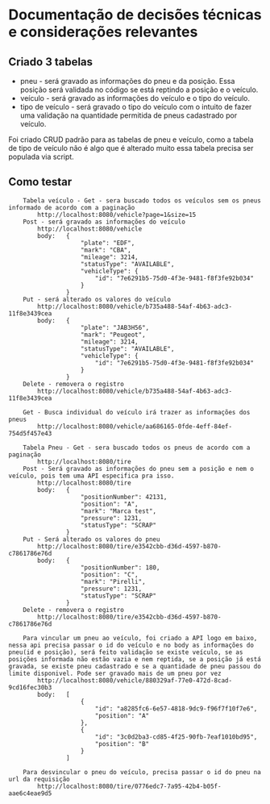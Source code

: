 # Documentação de decisões técnicas e considerações relevantes
## Criado 3 tabelas
- pneu - será gravado as informações do pneu e da posição. Essa posição será validada no código se está reptindo a posição e o veículo.
- veículo - será gravado as informações do veículo e o tipo do veículo.
- tipo de veículo - será gravado o tipo do veículo com o intuito de fazer uma validação na quantidade permitida de pneus cadastrado por veículo.

Foi criado CRUD padrão para as tabelas de pneu e veículo, como a tabela de tipo de veículo não é algo que é alterado muito essa tabela precisa ser populada via script.

## Como testar
        Tabela veículo - Get - sera buscado todos os veículos sem os pneus informado de acordo com a paginação
            http://localhost:8080/vehicle?page=1&size=15
        Post - será gravado as informações do veículo
            http://localhost:8080/vehicle
            body:   {
                        "plate": "EDF",
                        "mark": "CBA",
                        "mileage": 3214,
                        "statusType": "AVAILABLE",
                        "vehicleType": {
                            "id": "7e6291b5-75d0-4f3e-9481-f8f3fe92b034"
                        }
                    }
        Put - será alterado os valores do veículo
            http://localhost:8080/vehicle/b735a488-54af-4b63-adc3-11f8e3439cea
            body:   {
                        "plate": "JAB3H56",
                        "mark": "Peugeot",
                        "mileage": 3214,
                        "statusType": "AVAILABLE",
                        "vehicleType": {
                            "id": "7e6291b5-75d0-4f3e-9481-f8f3fe92b034"
                        }
                    } 
        Delete - removera o registro
            http://localhost:8080/vehicle/b735a488-54af-4b63-adc3-11f8e3439cea
        
        Get - Busca individual do veículo irá trazer as informações dos pneus
            http://localhost:8080/vehicle/aa686165-0fde-4eff-84ef-754d5f457e43

        Tabela Pneu - Get - sera buscado todos os pneus de acordo com a paginação
            http://localhost:8080/tire
        Post - Será gravado as informações do pneu sem a posição e nem o veículo, pois tem uma API especifica pra isso.
            http://localhost:8080/tire
            body:   {
                        "positionNumber": 42131,
                        "position": "A",
                        "mark": "Marca test",
                        "pressure": 1231,
                        "statusType": "SCRAP"
                    }
        Put - Será alterado os valores do pneu
            http://localhost:8080/tire/e3542cbb-d36d-4597-b870-c7861786e76d
            body:   {
                        "positionNumber": 180,
                        "position": "C",
                        "mark": "Pirelli",
                        "pressure": 1231,
                        "statusType": "SCRAP"
                    }
        Delete - removera o registro
            http://localhost:8080/tire/e3542cbb-d36d-4597-b870-c7861786e76d

        Para vincular um pneu ao veículo, foi criado a API logo em baixo, nessa api precisa passar o id do veículo e no body as informações do pneu(id e posição), será feito validação se existe veículo, se as posições informada não estão vazia e nem reptida, se a posição já está gravada, se existe pneu cadastrado e se a quantidade de pneu passou do limite disponivel. Pode ser gravado mais de um pneu por vez
            http://localhost:8080/vehicle/880329af-77e0-472d-8cad-9cd16fec30b3
            body:   [
                        {
                            "id": "a8285fc6-6e57-4818-9dc9-f96f7f10f7e6",
                            "position": "A"
                        },
                        {
                            "id": "3c0d2ba3-cd85-4f25-90fb-7eaf1010bd95",
                            "position": "B"
                        }
                    ]

        Para desvincular o pneu do veículo, precisa passar o id do pneu na url da requisição
            http://localhost:8080/tire/0776edc7-7a95-42b4-b05f-aae6c4eae9d5
